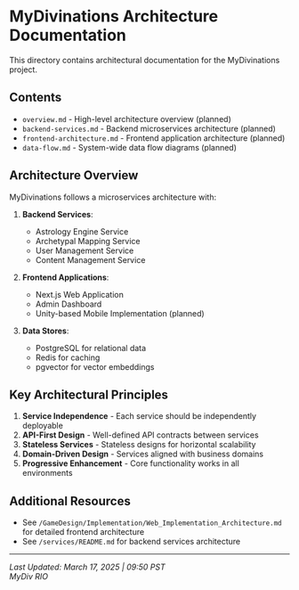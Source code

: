 # MyDivinations Architecture Documentation

This directory contains architectural documentation for the MyDivinations project.

## Contents

- `overview.md` - High-level architecture overview (planned)
- `backend-services.md` - Backend microservices architecture (planned)
- `frontend-architecture.md` - Frontend application architecture (planned)
- `data-flow.md` - System-wide data flow diagrams (planned)

## Architecture Overview

MyDivinations follows a microservices architecture with:

1. **Backend Services**:
   - Astrology Engine Service
   - Archetypal Mapping Service
   - User Management Service
   - Content Management Service

2. **Frontend Applications**:
   - Next.js Web Application
   - Admin Dashboard
   - Unity-based Mobile Implementation (planned)

3. **Data Stores**:
   - PostgreSQL for relational data
   - Redis for caching
   - pgvector for vector embeddings

## Key Architectural Principles

1. **Service Independence** - Each service should be independently deployable
2. **API-First Design** - Well-defined API contracts between services
3. **Stateless Services** - Stateless designs for horizontal scalability
4. **Domain-Driven Design** - Services aligned with business domains
5. **Progressive Enhancement** - Core functionality works in all environments

## Additional Resources

- See `/GameDesign/Implementation/Web_Implementation_Architecture.md` for detailed frontend architecture
- See `/services/README.md` for backend services architecture

---

*Last Updated: March 17, 2025 | 09:50 PST*  
*MyDiv RIO*